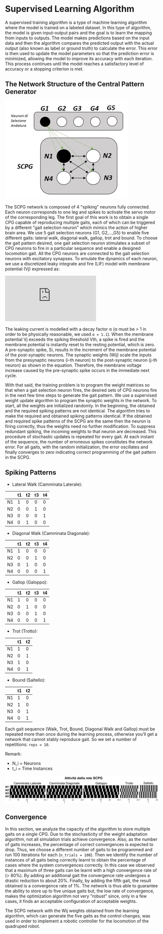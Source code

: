 Supervised Learning Algorithm
==========================================

A supervised training algorithm is a type of machine learning algorithm where the model is trained on a labeled dataset. In this type of algorithm, the model is given input-output pairs and the goal is to learn the mapping from inputs to outputs. The model makes predictions based on the input data and then the algorithm compares the predicted output with the actual output (also known as label or ground truth) to calculate the error. This error is then used to update the model parameters so that the prediction error is minimized, allowing the model to improve its accuracy with each iteration. This process continues until the model reaches a satisfactory level of accuracy or a stopping criterion is met.

 The Network Structure of the Central Pattern Generator
 -----------------------------------
 
![](images/SCPG.jpg)
 
The SCPG network is composed of 4 "spiking" neurons fully connected. Each neuron corresponds to one leg and spikes to activate the servo motor of the corresponding leg. The first goal of this work is to obtain a single CPG capable of reproducing multiple gaits, each of which can be triggered by a different "gait selection neuron" which mimics the action of higher brain area. We use 5 gait selection neurons (G1, G2,...,G5) to enable five different gaits: lateral walk, diagonal walk, gallop, trot and bound. To choose the gait pattern desired, one gait selection neuron stimulates a subset of CPG neurons to fire in a particular sequence and enable a designed locomotion gait. All the CPG neurons are connected to the gait selection neurons with excitatory synapses. To emulate the dynamics of each neuron, we use a discretized leaky integrate and fire (LIF) model with membrane potential (Vj) expressed as:

![](https://latex.codecogs.com/png.latex?%5Cbg_white%20Vj%5Bt&plus;1%5D%20%3D%20%5Cfrac%7BVj%5Bt%5D%7D%7B%5Calpha%7D%20&plus;%20%5Csum_%7Bi%7DW_i_jS_i%5Bt%5D) 

The leaking current is modelled with a decay factor α (α must be > 1 in order to be physically reasonable, we used ```α = 1.1```). When the membrane potential Vj exceeds the spiking threshold Vth, a spike is fired and the membrane potential is instantly reset to the resting potential, which is zero. A pre-synaptic spike, Si,  results in the increment of the membrane potential of the post-synaptic neurons. The synaptic weights (Wij) scale the inputs from the presynaptic neurons (i-th neuron) to the post-synaptic neuron (j-th neuron) as shown in the equation. Therefore, the membrane voltage increase caused by the pre-synaptic spike occurs in the immediate next cycle. 

With that said, the training problem is to program the weight matrices so that when a gait selection neuron fires, the desired sets of CPG neurons fire in the next few time steps to generate the gait pattern. We use a supervised weight update algorithm to program the synaptic weights in the network. To start, all the weights are initialized randomly. In the beginning, the obtained and the required spiking patterns are not identical. The algorithm tries to make the required and
obtained spiking patterns identical. If the obtained and required spike patterns of the SCPG are the same then the neuron is firing correctly, thus the weights need no further modification. To suppress redundant spiking, the incoming weights to that neuron are decreased. This procedure of stochastic updates is
repeated for every gait. At each instant of the sequence, the number of erroneous spikes constitutes the network error. For all gaits, with the random initialization, the error oscillates and finally converges to zero indicating correct programming of the gait pattern in the SCPG. 


Spiking Patterns
--------------------------------

* Lateral Walk (Camminata Laterale): 

|    |t1 |t2 |t3 |t4 |
|----|---|---|---|---|
| N1 | 1 | 0 | 0 | 0 |
| N2 | 0 | 0 | 1 | 0 |
| N3 | 0 | 0 | 0 | 1 |
| N4 | 0 | 1 | 0 | 0 |

* Diagonal Walk (Camminata Diagonale):

|    |t1 |t2 |t3 |t4 |
|----|---|---|---|---|
| N1 | 1 | 0 | 0 | 0 |
| N2 | 0 | 0 | 1 | 0 |
| N3 | 0 | 1 | 0 | 0 |
| N4 | 0 | 0 | 0 | 1 |
   
* Gallop (Galoppo): 

|    |t1 |t2 |t3 |t4 |
|----|---|---|---|---|
| N1 | 1 | 0 | 0 | 0 |
| N2 | 0 | 1 | 0 | 0 |
| N3 | 0 | 0 | 1 | 0 |
| N4 | 0 | 0 | 0 | 1 |   
   
* Trot (Trotto):

|    |t1 |t2 |
|----|---|---|
| N1 | 1 | 0 | 
| N2 | 0 | 1 | 
| N3 | 1 | 0 |
| N4 | 0 | 1 | 

* Bound (Saltello):

|    |t1 |t2 |
|----|---|---|
| N1 | 1 | 0 | 
| N2 | 1 | 0 | 
| N3 | 0 | 1 |
| N4 | 0 | 1 | 

Each gait sequence (Walk, Trot, Bound, Diagonal Walk and Gallop) must be repeated more than once during the learning process, otherwise you'll get a network that cannot stably reproduce gait. So we set a number of repetitions: ```reps = 10```.

Remark: 

* N_i = Neurons
* t_i = Time Instances

![](images/Gaits.png)

Convergence
-------------------

In this section, we analyze the capacity of the algorithm to store multiple gaits on a single CPG. Due to the stochasticity of the weight adaptation algorithm, not all simulation trials achieve convergence. Also, as the number of gaits increases, the percentage of correct convergences is expected to drop. Thus, we choose a different number of gaits to be programmed and run 100 iterations for each (```n_trials = 100```). Then we identify the number of instances of all gaits being correctly learnt to obtain the percentage of cases where the system convergences correctly. In this case we observed that a maximum of three gaits can be learnt with a high convergence
rate of (> 80%). By adding an additional gait the convergence rate undergoes a drastic reduction to about 20%. Finally, by adding the fifth gait, the result obtained is a convergence rate of 1%. The network is thus able to guarantee the ability to store up to five unique gaits but, the low rate of convergence, makes the optimization algorithm not very "robust" since, only in a few cases, it finds an acceptable configuration of acceptable weights.

The SCPG network with the Wij weights obtained from the learning algorithm, which can generate the five gaits as the control changes, was used in order to implement a robotic controller for the locomotion of the quadruped robot.
